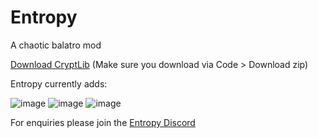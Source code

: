 
# Entropy
A chaotic balatro mod

[Download CryptLib](https://github.com/SpectralPack/Cryptlib) (Make sure you download via Code > Download zip)

Entropy currently adds:

![image](https://github.com/user-attachments/assets/cfa3a34f-ee83-4736-bec0-31b48f665eda)
![image](https://github.com/user-attachments/assets/e780bc3a-66da-4299-abbc-fa69a4c4607b)
![image](https://github.com/user-attachments/assets/4afd6eae-9c4a-43c0-a1c1-b3ff258a60a1)

For enquiries please join the [Entropy Discord](https://discord.gg/beqqy4Bb7m)
